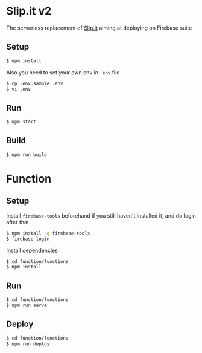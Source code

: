 # Slip.it v2
The serverless replacement of [Slip.it](https://github.com/IzumiSy/slipit) aiming at deploying on Firebase suite

## Setup
```bash
$ npm install
```
Also you need to set your own env in `.env` file
```bash
$ cp .env.sample .env
$ vi .env
```

## Run
```bash
$ npm start
```

## Build
```bash
$ npm run build
```

# Function

## Setup
Install `firebase-tools` beforehand if you still haven't installed it, and do login after that.
```bash
$ npm install -g firebase-tools
$ firebase login
```
Install dependencies
```bash
$ cd function/functions
$ npm install
```

## Run
```bash
$ cd function/functions
$ npm run serve
```

## Deploy
```bash
$ cd function/functions
$ npm run deploy
```
